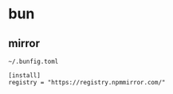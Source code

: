 # bun

## mirror

```shell
~/.bunfig.toml

[install]
registry = "https://registry.npmmirror.com/"
```
